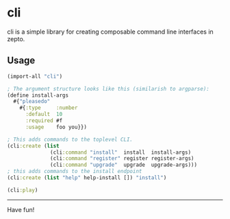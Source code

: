 # cli

cli is a simple library for creating composable command
line interfaces in zepto.

## Usage

```clojure
(import-all "cli")

; The argument structure looks like this (similarish to argparse):
(define install-args
  #{"pleasedo"
    #{:type     :number
      :default  10
      :required #f
      :usage    foo you}})

; This adds commands to the toplevel CLI.
(cli:create (list
              (cli:command "install"  install  install-args)
              (cli:command "register" register register-args)
              (cli:command "upgrade"  upgrade  upgrade-args)))
; this adds commands to the install endpoint
(cli:create (list "help" help-install []) "install")

(cli:play)
```

<hr/>

Have fun!
